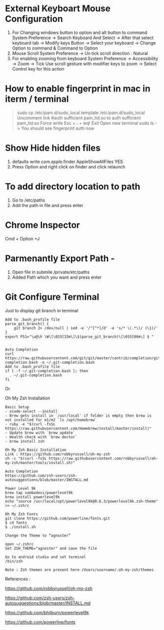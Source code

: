 # External Keyboart Mouse Configuration
1. For Changing windows button to option and alt button to command
   System Preference -> Search Keyboard And Select -> After that select keyboard tab -> Modify keys Button -> Select your keyboard -> Change Option to command & Command to Option
2. Mouse Scroll
   System Preference -> Un tick scroll direction : Natural
3. For enabling zooming from keyboard
   System Preference -> Accessibility -> Zoom -> Tick Use scroll gesture with modifier keys to zoom -> Select Control key for this action	

# How to enable fingerprint in mac in iterm / terminal
>sudo cp /etc/pam.d/sudo_local.template /etc/pam.d/sudo_local
>Uncomment link
>#auth       sufficient     pam_tid.so
>to
>auth       sufficient     pam_tid.so
>Force write
>Esc + : + wq!
>Exit
>Open new terminal
>sudo ls -> You should see fingerprint auth now

# Show Hide hidden files
1. defaults write com.apple.finder AppleShowAllFiles YES
2. Press Option and right click on finder and click relaunch

# To add directory location to path
1. Go to /etc/paths
2. Add the path in file and press enter

# Chrome Inspector
Cmd + Option +J

# Parmenantly Export Path - 
1. Open file in submile /private/etc/paths
2. Added Path which you want and press enter

# Git Configure Terminal
Just to display git branch in terminal
```
Add to .bash_profile file
parse_git_branch() {
    git branch 2> /dev/null | sed -e '/^[^*]/d' -e 's/* \(.*\)/ (\1)/'
}
export PS1="\u@\h \W\[\033[32m\]\$(parse_git_branch)\[\033[00m\] $ "


Auto Completion
curl https://raw.githubusercontent.com/git/git/master/contrib/completion/git-completion.bash -o ~/.git-completion.bash
Add to .bash_profile file
if [ -f ~/.git-completion.bash ]; then
  . ~/.git-completion.bash
fi
```

Or

Oh My Zsh Installation
```
Basic Setup
- xcode-select --install
- Brew gets install in `/usr/local` if folder is empty then brew is not installed for m1/m2 `ls /opt/homebrew`
- ruby -e "$(curl -fsSL https://raw.githubusercontent.com/Homebrew/install/master/install)"
- Update brew with `brew update`
- Health check with `brew doctor`
- brew install zsh

Oh My Zsh Basic Installation
Link : https://github.com/robbyrussell/oh-my-zsh
sh -c "$(curl -fsSL https://raw.githubusercontent.com/robbyrussell/oh-my-zsh/master/tools/install.sh)"

Auto Completion
https://github.com/zsh-users/zsh-autosuggestions/blob/master/INSTALL.md

Power Level 9k
brew tap sambadevi/powerlevel9k
brew install powerlevel9k
echo "source /usr/local/opt/powerlevel9k@0.6.3/powerlevel9k.zsh-theme" >> ~/.zshrc

Oh My Zsh Fonts
git clone https://github.com/powerline/fonts.git
$ cd fonts
$ ./install.sh

Change the Theme to “agnoster”

open ~/.zshrc
Set ZSH_THEME="agnoster" and save the file

Go to android studio and set terminal
/bin/zsh

Note : Zsh themes are present here /Users/username/.oh-my-zsh/themes
```

References :

https://github.com/robbyrussell/oh-my-zsh

https://github.com/zsh-users/zsh-autosuggestions/blob/master/INSTALL.md

https://github.com/bhilburn/powerlevel9k

https://github.com/powerline/fonts
